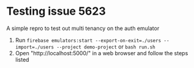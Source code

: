 # Testing issue 5623

A simple repro to test out multi tenancy on the auth emulator

1. Run `firebase emulators:start --export-on-exit=./users --import=./users --project demo-project` or `bash run.sh`
2. Open "http://localhost:5000/" in a web browser and follow the steps listed
